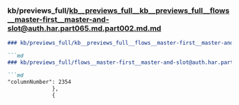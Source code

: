 ### kb/previews_full/kb__previews_full__kb__previews_full__flows__master-first__master-and-slot@auth.har.part065.md.part002.md.md

```md
### kb/previews_full/kb__previews_full__flows__master-first__master-and-slot@auth.har.part065.md.part002.md

```md
### kb/previews_full/flows__master-first__master-and-slot@auth.har.part065.md (part 002)

```md
"columnNumber": 2354
              },
              {
              
```

```

```

```
